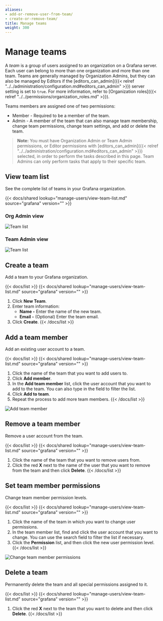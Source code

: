 ```yaml
---
aliases:
- add-or-remove-user-from-team/
- create-or-remove-team/
title: Manage teams
weight: 300
---
```


# Manage teams

A _team_ is a group of users assigned to an organization on a Grafana server. Each user can belong to more than one organization and more than one team. Teams are generally managed by Organization Admins, but they can also be managed by Editors if the [editors_can_admin]({{< relref "../../administration/configuration.md#editors_can_admin" >}}) server setting is set to `true`. For more information, refer to [Organization roles]({{< relref "../../permissions/organization_roles.md" >}}).

Teams members are assigned one of two permissions:
- Member - Required to be a member of the team.
- Admin - A member of the team that can also manage team membership, change team permissions, change team settings, and add or delete the team.

> **Note:** You must have Organization Admin or Team Admin permissions, or Editor permissions with [editors_can_admin]({{< relref "../../administration/configuration.md#editors_can_admin" >}}) selected, in order to perform the tasks described in this page. Team Admins can only perform tasks that apply to their specific team.

## View team list

See the complete list of teams in your Grafana organization.

{{< docs/shared lookup="manage-users/view-team-list.md" source="grafana" version="<GRAFANA VERSION>" >}}

### Org Admin view

![Team list](/static/img/docs/manage-users/org-admin-team-list-7-3.png)

### Team Admin view

![Team list](/static/img/docs/manage-users/team-admin-team-list-7-3.png)

## Create a team

Add a team to your Grafana organization.

{{< docs/list >}}
{{< docs/shared lookup="manage-users/view-team-list.md" source="grafana" version="<GRAFANA VERSION>" >}}
1. Click **New Team**.
1. Enter team information:
   - **Name -** Enter the name of the new team.
   - **Email -** (Optional) Enter the team email.
1. Click **Create**.
{{< /docs/list >}}

## Add a team member

Add an existing user account to a team.

{{< docs/list >}}
{{< docs/shared lookup="manage-users/view-team-list.md" source="grafana" version="<GRAFANA VERSION>" >}}
1. Click the name of the team that you want to add users to.
1. Click **Add member**.
1. In the **Add team member** list, click the user account that you want to add to the team. You can also type in the field to filter the list.
1. Click **Add to team**.
1. Repeat the process to add more team members.
{{< /docs/list >}}

![Add team member](/static/img/docs/manage-users/add-team-member-7-3.png)

## Remove a team member

Remove a user account from the team.

{{< docs/list >}}
{{< docs/shared lookup="manage-users/view-team-list.md" source="grafana" version="<GRAFANA VERSION>" >}}
1. Click the name of the team that you want to remove users from.
1. Click the red **X** next to the name of the user that you want to remove from the team and then click **Delete**.
{{< /docs/list >}}

## Set team member permissions

Change team member permission levels.

{{< docs/list >}}
{{< docs/shared lookup="manage-users/view-team-list.md" source="grafana" version="<GRAFANA VERSION>" >}}
1. Click the name of the team in which you want to change user permissions.
1. In the team member list, find and click the user account that you want to change. You can use the search field to filter the list if necessary.
1. Click the **Permission** list, and then click the new user permission level.
{{< /docs/list >}}

![Change team member permissions](/static/img/docs/manage-users/change-team-permissions-7-3.png)

## Delete a team

Permanently delete the team and all special permissions assigned to it.

{{< docs/list >}}
{{< docs/shared lookup="manage-users/view-team-list.md" source="grafana" version="<GRAFANA VERSION>" >}}
1. Click the red **X** next to the team that you want to delete and then click **Delete**.
{{< /docs/list >}}
